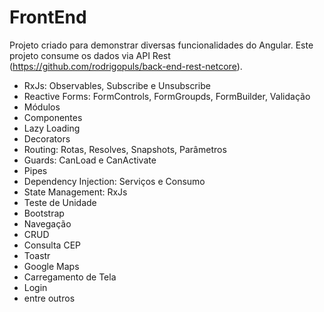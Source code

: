 # FrontEnd

Projeto criado para demonstrar diversas funcionalidades do Angular. Este projeto consume os dados via API Rest (https://github.com/rodrigopuls/back-end-rest-netcore).

- RxJs: Observables, Subscribe e Unsubscribe
- Reactive Forms: FormControls, FormGroupds, FormBuilder, Validação
- Módulos
- Componentes
- Lazy Loading
- Decorators
- Routing: Rotas, Resolves, Snapshots, Parâmetros
- Guards: CanLoad e CanActivate
- Pipes
- Dependency Injection: Serviços e Consumo
- State Management: RxJs
- Teste de Unidade
- Bootstrap
- Navegação
- CRUD
- Consulta CEP
- Toastr
- Google Maps
- Carregamento de Tela
- Login
- entre outros
